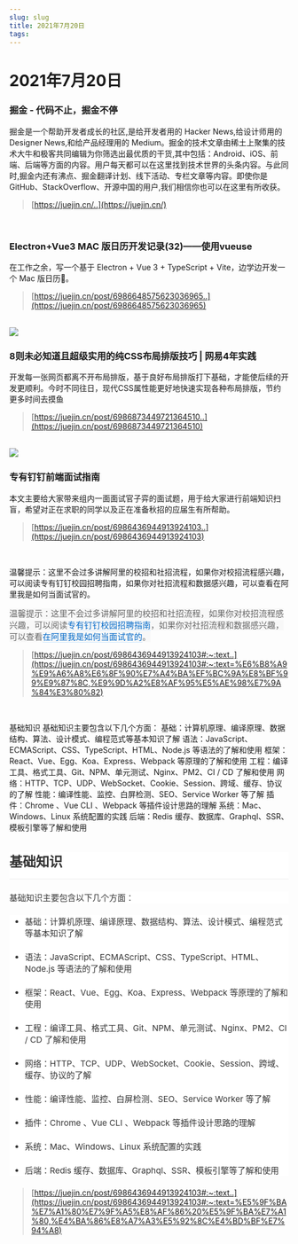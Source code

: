 ```yaml
---
slug: slug
title: 2021年7月20日
tags: 
---
```


# 2021年7月20日
### 掘金 - 代码不止，掘金不停

掘金是一个帮助开发者成长的社区,是给开发者用的 Hacker News,给设计师用的 Designer News,和给产品经理用的 Medium。掘金的技术文章由稀土上聚集的技术大牛和极客共同编辑为你筛选出最优质的干货,其中包括：Android、iOS、前端、后端等方面的内容。用户每天都可以在这里找到技术世界的头条内容。与此同时,掘金内还有沸点、掘金翻译计划、线下活动、专栏文章等内容。即使你是 GitHub、StackOverflow、开源中国的用户,我们相信你也可以在这里有所收获。

> [https://juejin.cn/..](https://juejin.cn/)


<br/>


### Electron+Vue3 MAC 版日历开发记录(32)——使用vueuse

在工作之余，写一个基于 Electron + Vue 3 + TypeScript + Vite，边学边开发一个 Mac 版日历📅️。

> [https://juejin.cn/post/6986648575623036965..](https://juejin.cn/post/6986648575623036965)


<br/>


<image src="https://raw.githubusercontent.com/WooodHead/test44/main/images/83938a2c-b835-4f36-b88d-8011bd5b5900.png">


<br/>


### 8则未必知道且超级实用的纯CSS布局排版技巧 | 网易4年实践

开发每一张网页都离不开布局排版，基于良好布局排版打下基础，才能使后续的开发更顺利。今时不同往日，现代CSS属性能更好地快速实现各种布局排版，节约更多时间去摸鱼

> [https://juejin.cn/post/6986873449721364510..](https://juejin.cn/post/6986873449721364510)


<br/>


<image src="https://raw.githubusercontent.com/WooodHead/test44/main/images/d5e78e25-310c-4b7a-af14-fb1792fed2c7.png">


<br/>


### 专有钉钉前端面试指南

本文主要给大家带来组内一面面试官子弈的面试题，用于给大家进行前端知识扫盲，希望对正在求职的同学以及正在准备秋招的应届生有所帮助。

> [https://juejin.cn/post/6986436944913924103..](https://juejin.cn/post/6986436944913924103)


<br/>


温馨提示：这里不会过多讲解阿里的校招和社招流程，如果你对校招流程感兴趣，可以阅读专有钉钉校园招聘指南，如果你对社招流程和数据感兴趣，可以查看在阿里我是如何当面试官的。

<span style="color: rgb(102, 102, 102); font-family: -apple-system, system-ui, &quot;Segoe UI&quot;, Roboto, Ubuntu, Cantarell, &quot;Noto Sans&quot;, sans-serif, system-ui, &quot;Helvetica Neue&quot;, &quot;PingFang SC&quot;, &quot;Hiragino Sans GB&quot;, &quot;Microsoft YaHei&quot;, Arial; font-size: 15px; font-style: normal; font-variant-ligatures: normal; font-variant-caps: normal; font-weight: 400; letter-spacing: normal; orphans: 2; text-align: start; text-indent: 0px; text-transform: none; white-space: normal; widows: 2; word-spacing: 0px; -webkit-text-stroke-width: 0px; background-color: rgb(248, 248, 248); text-decoration-thickness: initial; text-decoration-style: initial; text-decoration-color: initial; display: inline !important; float: none;">温馨提示：这里不会过多讲解阿里的校招和社招流程，如果你对校招流程感兴趣，可以阅读</span><a href="https://juejin.cn/post/6933141572238671880" target="_blank" title="https://juejin.cn/post/6933141572238671880" style="background-color: rgb(248, 248, 248); margin: initial; text-decoration: none; cursor: pointer; color: rgb(2, 105, 200); border-bottom: 1px solid rgb(209, 233, 255); font-family: -apple-system, system-ui, &quot;Segoe UI&quot;, Roboto, Ubuntu, Cantarell, &quot;Noto Sans&quot;, sans-serif, system-ui, &quot;Helvetica Neue&quot;, &quot;PingFang SC&quot;, &quot;Hiragino Sans GB&quot;, &quot;Microsoft YaHei&quot;, Arial; font-size: 15px; font-style: normal; font-variant-ligatures: normal; font-variant-caps: normal; font-weight: 400; letter-spacing: normal; orphans: 2; text-align: start; text-indent: 0px; text-transform: none; white-space: normal; widows: 2; word-spacing: 0px; -webkit-text-stroke-width: 0px;">专有钉钉校园招聘指南</a><span style="color: rgb(102, 102, 102); font-family: -apple-system, system-ui, &quot;Segoe UI&quot;, Roboto, Ubuntu, Cantarell, &quot;Noto Sans&quot;, sans-serif, system-ui, &quot;Helvetica Neue&quot;, &quot;PingFang SC&quot;, &quot;Hiragino Sans GB&quot;, &quot;Microsoft YaHei&quot;, Arial; font-size: 15px; font-style: normal; font-variant-ligatures: normal; font-variant-caps: normal; font-weight: 400; letter-spacing: normal; orphans: 2; text-align: start; text-indent: 0px; text-transform: none; white-space: normal; widows: 2; word-spacing: 0px; -webkit-text-stroke-width: 0px; background-color: rgb(248, 248, 248); text-decoration-thickness: initial; text-decoration-style: initial; text-decoration-color: initial; display: inline !important; float: none;">，如果你对社招流程和数据感兴趣，可以查看</span><a href="https://juejin.cn/post/6844904093425598471" target="_blank" title="https://juejin.cn/post/6844904093425598471" style="background-color: rgb(248, 248, 248); margin: initial; text-decoration: none; cursor: pointer; color: rgb(2, 105, 200); border-bottom: 1px solid rgb(209, 233, 255); font-family: -apple-system, system-ui, &quot;Segoe UI&quot;, Roboto, Ubuntu, Cantarell, &quot;Noto Sans&quot;, sans-serif, system-ui, &quot;Helvetica Neue&quot;, &quot;PingFang SC&quot;, &quot;Hiragino Sans GB&quot;, &quot;Microsoft YaHei&quot;, Arial; font-size: 15px; font-style: normal; font-variant-ligatures: normal; font-variant-caps: normal; font-weight: 400; letter-spacing: normal; orphans: 2; text-align: start; text-indent: 0px; text-transform: none; white-space: normal; widows: 2; word-spacing: 0px; -webkit-text-stroke-width: 0px;">在阿里我是如何当面试官的</a><span style="color: rgb(102, 102, 102); font-family: -apple-system, system-ui, &quot;Segoe UI&quot;, Roboto, Ubuntu, Cantarell, &quot;Noto Sans&quot;, sans-serif, system-ui, &quot;Helvetica Neue&quot;, &quot;PingFang SC&quot;, &quot;Hiragino Sans GB&quot;, &quot;Microsoft YaHei&quot;, Arial; font-size: 15px; font-style: normal; font-variant-ligatures: normal; font-variant-caps: normal; font-weight: 400; letter-spacing: normal; orphans: 2; text-align: start; text-indent: 0px; text-transform: none; white-space: normal; widows: 2; word-spacing: 0px; -webkit-text-stroke-width: 0px; background-color: rgb(248, 248, 248); text-decoration-thickness: initial; text-decoration-style: initial; text-decoration-color: initial; display: inline !important; float: none;">。</span>

> [https://juejin.cn/post/6986436944913924103#:~:text..](https://juejin.cn/post/6986436944913924103#:~:text=%E6%B8%A9%E9%A6%A8%E6%8F%90%E7%A4%BA%EF%BC%9A%E8%BF%99%E9%87%8C,%E9%9D%A2%E8%AF%95%E5%AE%98%E7%9A%84%E3%80%82)


<br/>


基础知识 基础知识主要包含以下几个方面：  基础：计算机原理、编译原理、数据结构、算法、设计模式、编程范式等基本知识了解  语法：JavaScript、ECMAScript、CSS、TypeScript、HTML、Node.js 等语法的了解和使用  框架：React、Vue、Egg、Koa、Express、Webpack 等原理的了解和使用  工程：编译工具、格式工具、Git、NPM、单元测试、Nginx、PM2、CI / CD 了解和使用  网络：HTTP、TCP、UDP、WebSocket、Cookie、Session、跨域、缓存、协议的了解  性能：编译性能、监控、白屏检测、SEO、Service Worker 等了解  插件：Chrome 、Vue CLI 、Webpack 等插件设计思路的理解  系统：Mac、Windows、Linux 系统配置的实践  后端：Redis 缓存、数据库、Graphql、SSR、模板引擎等了解和使用

<h2 data-id="heading-3" style="line-height: 1.5; margin-top: 35px; margin-bottom: 10px; padding-bottom: 12px; font-size: 24px; border-bottom: 1px solid rgb(236, 236, 236); color: rgb(51, 51, 51); font-family: -apple-system, system-ui, &quot;Segoe UI&quot;, Roboto, Ubuntu, Cantarell, &quot;Noto Sans&quot;, sans-serif, system-ui, &quot;Helvetica Neue&quot;, &quot;PingFang SC&quot;, &quot;Hiragino Sans GB&quot;, &quot;Microsoft YaHei&quot;, Arial; font-style: normal; font-variant-ligatures: normal; font-variant-caps: normal; letter-spacing: normal; orphans: 2; text-align: start; text-indent: 0px; text-transform: none; white-space: normal; widows: 2; word-spacing: 0px; -webkit-text-stroke-width: 0px; background-color: rgb(255, 255, 255); text-decoration-thickness: initial; text-decoration-style: initial; text-decoration-color: initial;">基础知识</h2><p style="line-height: inherit; margin-top: 22px; margin-bottom: 22px; color: rgb(51, 51, 51); font-family: -apple-system, system-ui, &quot;Segoe UI&quot;, Roboto, Ubuntu, Cantarell, &quot;Noto Sans&quot;, sans-serif, system-ui, &quot;Helvetica Neue&quot;, &quot;PingFang SC&quot;, &quot;Hiragino Sans GB&quot;, &quot;Microsoft YaHei&quot;, Arial; font-size: 15px; font-style: normal; font-variant-ligatures: normal; font-variant-caps: normal; font-weight: 400; letter-spacing: normal; orphans: 2; text-align: start; text-indent: 0px; text-transform: none; white-space: normal; widows: 2; word-spacing: 0px; -webkit-text-stroke-width: 0px; background-color: rgb(255, 255, 255); text-decoration-thickness: initial; text-decoration-style: initial; text-decoration-color: initial;">基础知识主要包含以下几个方面：</p><ul style="padding: 0px 0px 0px 28px; margin: 0px; color: rgb(51, 51, 51); font-family: -apple-system, system-ui, &quot;Segoe UI&quot;, Roboto, Ubuntu, Cantarell, &quot;Noto Sans&quot;, sans-serif, system-ui, &quot;Helvetica Neue&quot;, &quot;PingFang SC&quot;, &quot;Hiragino Sans GB&quot;, &quot;Microsoft YaHei&quot;, Arial; font-size: 15px; font-style: normal; font-variant-ligatures: normal; font-variant-caps: normal; font-weight: 400; letter-spacing: normal; orphans: 2; text-align: start; text-indent: 0px; text-transform: none; white-space: normal; widows: 2; word-spacing: 0px; -webkit-text-stroke-width: 0px; background-color: rgb(255, 255, 255); text-decoration-thickness: initial; text-decoration-style: initial; text-decoration-color: initial;"><li style="list-style: inherit; margin-bottom: 0px;"><p style="line-height: inherit; margin-top: 22px; margin-bottom: 22px;">基础：计算机原理、编译原理、数据结构、算法、设计模式、编程范式等基本知识了解</p></li><li style="list-style: inherit; margin-bottom: 0px;"><p style="line-height: inherit; margin-top: 22px; margin-bottom: 22px;">语法：JavaScript、ECMAScript、CSS、TypeScript、HTML、Node.js 等语法的了解和使用</p></li><li style="list-style: inherit; margin-bottom: 0px;"><p style="line-height: inherit; margin-top: 22px; margin-bottom: 22px;">框架：React、Vue、Egg、Koa、Express、Webpack 等原理的了解和使用</p></li><li style="list-style: inherit; margin-bottom: 0px;"><p style="line-height: inherit; margin-top: 22px; margin-bottom: 22px;">工程：编译工具、格式工具、Git、NPM、单元测试、Nginx、PM2、CI / CD 了解和使用</p></li><li style="list-style: inherit; margin-bottom: 0px;"><p style="line-height: inherit; margin-top: 22px; margin-bottom: 22px;">网络：HTTP、TCP、UDP、WebSocket、Cookie、Session、跨域、缓存、协议的了解</p></li><li style="list-style: inherit; margin-bottom: 0px;"><p style="line-height: inherit; margin-top: 22px; margin-bottom: 22px;">性能：编译性能、监控、白屏检测、SEO、Service Worker 等了解</p></li><li style="list-style: inherit; margin-bottom: 0px;"><p style="line-height: inherit; margin-top: 22px; margin-bottom: 22px;">插件：Chrome 、Vue CLI 、Webpack 等插件设计思路的理解</p></li><li style="list-style: inherit; margin-bottom: 0px;"><p style="line-height: inherit; margin-top: 22px; margin-bottom: 22px;">系统：Mac、Windows、Linux 系统配置的实践</p></li><li style="list-style: inherit; margin-bottom: 0px;"><p style="line-height: inherit; margin-top: 22px; margin-bottom: 22px;">后端：Redis 缓存、数据库、Graphql、SSR、模板引擎等了解和使用</p></li></ul>

> [https://juejin.cn/post/6986436944913924103#:~:text..](https://juejin.cn/post/6986436944913924103#:~:text=%E5%9F%BA%E7%A1%80%E7%9F%A5%E8%AF%86%20%E5%9F%BA%E7%A1%80,%E4%BA%86%E8%A7%A3%E5%92%8C%E4%BD%BF%E7%94%A8)